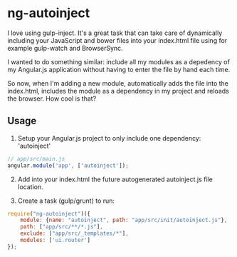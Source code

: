 ng-autoinject
=============

I love using gulp-inject. It's a great task that can take care of dynamically including your JavaScript and bower files into your index.html file using for example gulp-watch and BrowserSync.

I wanted to do something similar: include all my modules as a depedency of my Angular.js application without having to enter the file by hand each time.

So now, when I'm adding a new module, automatically adds the file into the index.html, includes the module as a dependency in my project and reloads the browser. How cool is that?

## Usage

1) Setup your Angular.js project to only include one dependency: 'autoinject'
```javascript
// app/src/main.js
angular.module('app', ['autoinject']);
```



2) Add into your index.html the future autogenerated autoinject.js file location.

3) Create a task (gulp/grunt) to run:


```javascript
require("ng-autoinject")({
    module: {name: "autoinject", path: "app/src/init/autoinject.js"},
    path: ["app/src/**/*.js"],
    exclude: ["app/src/_templates/*"],
    modules: ['ui.router']
});
```
